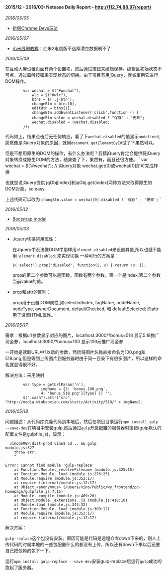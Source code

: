 #### 2015/12 - 2016/03: Netease Daily Report - http://112.74.88.97/report/ 

*2016/05/05* 
* [新版Chrome Devs玩法](http://umaar.github.io/devtools-animated-2016/#/)

*2016/05/07*
* [小米线刷教程](http://www.miui.com/shuaji-393.html)：红米2电信版不选择清空数据刷不了

*2016/05/09*

在互动大屏设置页面有两个设置项，然后通过按钮来编辑保存。编辑区初始状态不可点，通过监听按钮来实现状态的切换。由于项目有用jQuery，就省事用它进行DOM操作。
```
        var wechat = $("#wechat"),
            wlc = $("#wlc"),
            btns = $('.j-btn'),
            changeBtn = btns[0],
            editBtn = btns[1];
            changeBtn.addEventListener('click',function () {
            changeBtn.value = wechat.disabled ? "保存" : "更改";
            wechat.disabled = !wechat.disabled;
        });
```
代码如上，结果点击后无任何响应，看了下`wechat.disabled`的值显示`undefined`,感觉像是jQuery对象的原因，就用`document.getElementById`试了下果然可以。

但是不想用原生的DOM的操作，有什么办法呢？我猜jQuery肯定会提供将jQuery对象转换成原生DOM的方法，结果查了下，果然有，而且还很方便。
`
var wechat = $('#wechat'); // jQuery对象
wechat.get(0)或wechat[0]即可完成转换

也就是说jQuery提供 jqObj[index]和jqObj.get(index)两种方法来取得原生的DOM对象，so easy.

上述代码可以改为
`changBtn.value = wechat[0].disabled ? '保存' : '更改';`
`

*2016/05/12*
* [Bootstrap modal](http://www.runoob.com/bootstrap/bootstrap-modal-plugin.html)

*2016/05/03*
* Jquery切换禁用属性：

  在Jquery中没法像DOM中那样用`element.disabled`来设置其值,所以也就不能用`!element.disabled;`来实现切换
  一种可行的方案是：

  `$('select').prop('disabled', function(i, v) { return !v; });`

  prop的第二个参数可以是函数，函数有两个参数，第一个是index,第二个参数当前value的值。

* prop和attr的区别：

  prop用于设置DOM属性,如selectedIndex, tagName, nodeName, nodeType, ownerDocument, defaultChecked, 和 defaultSelected;
  而attr用于设置HTML属性。

*2016/05/17*

需求：根据url参数显示对应的图片，localhost:3000/?bonus=518 显示5.18推广现金券，localhost:3000/?bonus=100 显示100元推广现金券

一开始是读取URL中?以后的参数，然后将图片名称直接命名为100.png和518.png,但是等到上传图片到服务器时由于同一目录下有很多图片，所以这样的命名就显得很不好。

解决方法：采用映射
```
        var type = getUrlParam('n'),
                imgName = {3: 'bonus_100.png',
                4: 'bonus_518.png'}[type] || '';
        $(".cash").attr("src", "http://media.winbaoxian.com/static/Activity/518/" + imgName);
```

*2016/05/18*

问题描述：从代码库克隆代码到本地后，然后在项目目录运行`npm install gulp --save-dev`在项目中安装gulp,然后通过`gulp`开启配置的服务器时报错(gulp默认的配置文件是gulpfile.js)，显示：
```
  vinodeMBP:dist-prod vino$ cd .. && gulp
module.js:327
    throw err;
    ^

Error: Cannot find module 'gulp-replace'
    at Function.Module._resolveFilename (module.js:325:15)
    at Function.Module._load (module.js:276:25)
    at Module.require (module.js:353:17)
    at require (internal/module.js:12:17)
    at Object.<anonymous> (/Users/vino/Public/wy_frontend/pc-homepage/gulpfile.js:7:15)
    at Module._compile (module.js:409:26)
    at Object.Module._extensions..js (module.js:416:10)
    at Module.load (module.js:343:32)
    at Function.Module._load (module.js:300:12)
    at Module.require (module.js:353:17)
    at require (internal/module.js:12:17)
 ```
 
解决方案：
 
 `gulp-replace`这个包没有安装。原因可能是代码是远程仓库down下来的，别人上传代码的时候本地的一些包配置什么的都没有上传，所以还有down下来以后还要自己把依赖的包下一下。
 
 运行`npm install gulp-replace --save-dev`安装gulp-replace后运行`gulp`成功的跑起了服务器。
